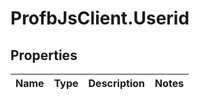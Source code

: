 # ProfbJsClient.Userid

## Properties
Name | Type | Description | Notes
------------ | ------------- | ------------- | -------------

